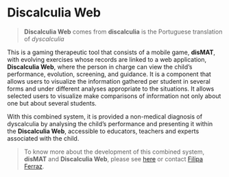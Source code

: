 # Discalculia Web
>**Discalculia Web** comes from **discalculia** is the Portuguese translation of *dyscalculia*

This is a gaming therapeutic tool that consists of a mobile game, **disMAT**, with evolving exercises whose records are linked to a web application, **Discalculia Web**, where the person in charge can view the child’s performance, evolution, screening, and guidance.
It is a component that allows users to visualize the information gathered per student in several forms and under different analyses appropriate to the situations. It allows selected users to visualize make comparisons of information not only about one but about several students. 

With this combined system, it is provided a non-medical diagnosis of dyscalculia by analysing the child’s performance and presenting it within the **Discalculia Web**, accessible to educators, teachers and experts associated with the child.

>To know more about the development of this combined system, **disMAT** and **Discalculia Web**, please see [here](tobedisclosed) or contact [Filipa Ferraz](filipatferraz@gmail.com).
